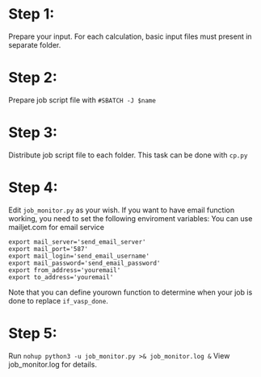 # Step 1:
Prepare your input. For each calculation, basic input files must present in separate folder.

# Step 2:
Prepare job script file with ```#SBATCH -J $name``` 

# Step 3:
Distribute job script file to each folder. This task can be done with ```cp.py```

# Step 4:
Edit ```job_monitor.py``` as your wish. If you want to have email function working, you need to set the following enviroment variables:
You can use mailjet.com for email service
```
export mail_server='send_email_server'
export mail_port='587'
export mail_login='send_email_username'
export mail_password='send_email_password'
export from_address='youremail'
export to_address='youremail'
```

Note that you can define yourown function to determine when your job is done to replace ```if_vasp_done```.

# Step 5:
Run ```nohup python3 -u job_monitor.py >& job_monitor.log &```
View job_monitor.log for details.

